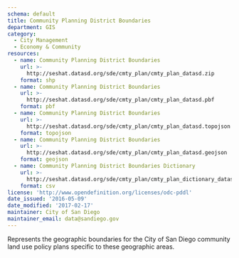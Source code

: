 ```yaml
---
schema: default
title: Community Planning District Boundaries
department: GIS
category:
  - City Management
  - Economy & Community
resources:
  - name: Community Planning District Boundaries
    url: >-
      http://seshat.datasd.org/sde/cmty_plan/cmty_plan_datasd.zip
    format: shp
  - name: Community Planning District Boundaries
    url: >-
      http://seshat.datasd.org/sde/cmty_plan/cmty_plan_datasd.pbf
    format: pbf
  - name: Community Planning District Boundaries
    url: >-
      http://seshat.datasd.org/sde/cmty_plan/cmty_plan_datasd.topojson
    format: topojson
  - name: Community Planning District Boundaries
    url: >-
      http://seshat.datasd.org/sde/cmty_plan/cmty_plan_datasd.geojson
    format: geojson
  - name: Community Planning District Boundaries Dictionary
    url: >-
      http://seshat.datasd.org/sde/cmty_plan/cmty_plan_dictionary_datasd.csv
    format: csv
license: 'http://www.opendefinition.org/licenses/odc-pddl'
date_issued: '2016-05-09'
date_modified: '2017-02-17'
maintainer: City of San Diego
maintainer_email: data@sandiego.gov
---
```

Represents the geographic boundaries for the City of San Diego community land
use policy plans specific to these geographic areas.
